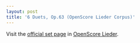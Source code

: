 ```yaml
---
layout: post
title: '6 Duets, Op.63 (OpenScore Lieder Corpus)'
---
```


Visit the [official set page] in [OpenScore Lieder].

[official set page]: https://musescore.com/openscore-lieder-corpus/sets/5110262
[OpenScore Lieder]: https://musescore.com/openscore-lieder-corpus

